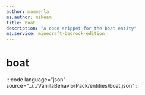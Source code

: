 ```yaml
---
author: mammerla
ms.author: mikeam
title: boat
description: "A code snippet for the boat entity"
ms.service: minecraft-bedrock-edition
---
```


# boat

:::code language="json" source="../../VanillaBehaviorPack/entities/boat.json":::
